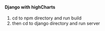 #### Django with highCharts
1. cd to npm directory and run build
2. then cd to django directory and run server